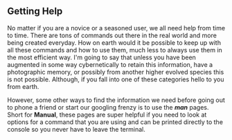 ## Getting Help

No matter if you are a novice or a seasoned user, we all need help from time to time. There are tons of commands out there in the real world and more being created everyday. How on earth would it be possible to keep up with all these commands and how to use them, much less to always use them in the most efficient way. I'm going to say that unless you have been augmented in some way cybernetically to retain this information, have a photographic memory, or possibly from another higher evolved species this is not possible. Although, if you fall into one of these categories hello to you from earth. 

However, some other ways to find the information we need before going out to phone a friend or start our googling frenzy is to use the ***man*** pages. Short for **Manual**, these pages are super helpful if you need to look at options for a command that you are using and can be printed directly to the console so you never have to leave the terminal. 